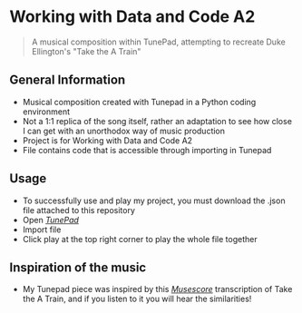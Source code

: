 # Working with Data and Code A2
> A musical composition within TunePad, attempting to recreate Duke Ellington's "Take the A Train"

## General Information
- Musical composition created with Tunepad in a Python coding environment
- Not a 1:1 replica of the song itself, rather an adaptation to see how close I can get with an unorthodox way of music production
- Project is for Working with Data and Code A2
- File contains code that is accessible through importing in Tunepad

## Usage
- To successfully use and play my project, you must download the .json file attached to this repository
- Open [_TunePad_](https://tunepad.com/)
- Import file
- Click play at the top right corner to play the whole file together

## Inspiration of the music
- My Tunepad piece was inspired by this [_Musescore_](https://musescore.com/user/801096/scores/9415417/piano-tutorial) transcription of Take the A Train, and if you listen to it you will hear the similarities!
